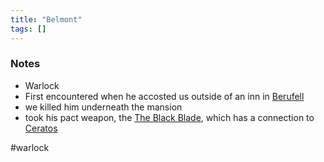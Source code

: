 ```yaml
---
title: "Belmont"
tags: []
---
```


### Notes

- Warlock
- First encountered when he accosted us outside of an inn in [Berufell](content/Places/Berufell.md)
- we killed him underneath the mansion
- took his pact weapon, the [The Black Blade](content/Objects/The%20Black%20Blade.md), which has a connection to [Ceratos](content/Gods/Loki.md)

#warlock
